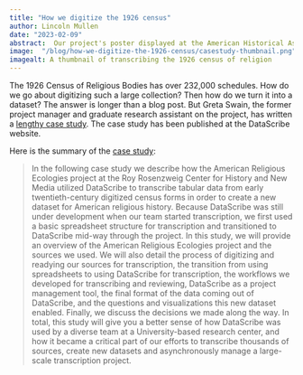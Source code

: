 ```yaml
---
title: "How we digitize the 1926 census"
author: Lincoln Mullen
date: "2023-02-09"
abstract:  Our project's poster displayed at the American Historical Association gives an overview of the project.
image:  "/blog/how-we-digitize-the-1926-census/casestudy-thumbnail.png"
imagealt: A thumbnail of transcribing the 1926 census of religion
---
```


The 1926 Census of Religious Bodies has over 232,000 schedules. How do we go about digitizing such a large collection? Then how do we turn it into a dataset? The answer is longer than a blog post. But Greta Swain, the former project manager and graduate research assistant on the project, has written a [lengthy case study](https://datascribe.tech/resources/casestudies/#religious-ecologies). The case study has been published at the DataScribe website.

Here is the summary of the [case study](https://datascribe.tech/resources/casestudies/#religious-ecologies):

> In the following case study we describe how the American Religious Ecologies project at the Roy Rosenzweig Center for History and New Media utilized DataScribe to transcribe tabular data from early twentieth-century digitized census forms in order to create a new dataset for American religious history. Because DataScribe was still under development when our team started transcription, we first used a basic spreadsheet structure for transcription and transitioned to DataScribe mid-way through the project. In this study, we will provide an overview of the American Religious Ecologies project and the sources we used. We will also detail the process of digitizing and readying our sources for transcription, the transition from using spreadsheets to using DataScribe for transcription, the workflows we developed for transcribing and reviewing, DataScribe as a project management tool, the final format of the data coming out of DataScribe, and the questions and visualizations this new dataset enabled. Finally, we discuss the decisions we made along the way. In total, this study will give you a better sense of how DataScribe was used by a diverse team at a University-based research center, and how it became a critical part of our efforts to transcribe thousands of sources, create new datasets and asynchronously manage a large-scale transcription project.
